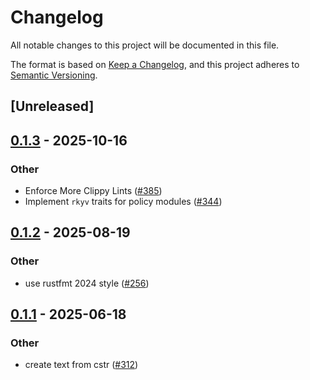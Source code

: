# Changelog

All notable changes to this project will be documented in this file.

The format is based on [Keep a Changelog](https://keepachangelog.com/en/1.0.0/),
and this project adheres to [Semantic Versioning](https://semver.org/spec/v2.0.0.html).

## [Unreleased]

## [0.1.3](https://github.com/aranya-project/aranya-core/compare/aranya-policy-text-v0.1.2...aranya-policy-text-v0.1.3) - 2025-10-16

### Other

- Enforce More Clippy Lints ([#385](https://github.com/aranya-project/aranya-core/pull/385))
- Implement `rkyv` traits for policy modules ([#344](https://github.com/aranya-project/aranya-core/pull/344))

## [0.1.2](https://github.com/aranya-project/aranya-core/compare/aranya-policy-text-v0.1.1...aranya-policy-text-v0.1.2) - 2025-08-19

### Other

- use rustfmt 2024 style ([#256](https://github.com/aranya-project/aranya-core/pull/256))

## [0.1.1](https://github.com/aranya-project/aranya-core/compare/aranya-policy-text-v0.1.0...aranya-policy-text-v0.1.1) - 2025-06-18

### Other

- create text from cstr ([#312](https://github.com/aranya-project/aranya-core/pull/312))
